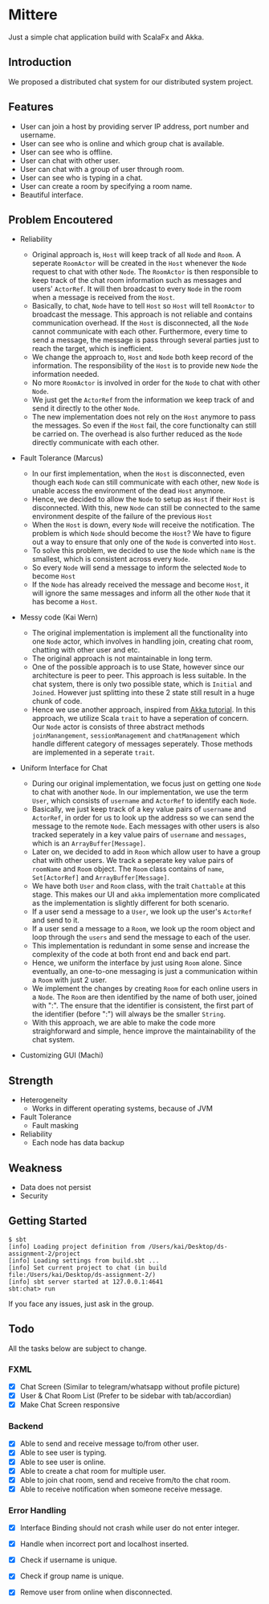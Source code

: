# Mittere
Just a simple chat application build with ScalaFx and Akka.

## Introduction
We proposed a distributed chat system for our distributed system project.

## Features

- User can join a host by providing server IP address, port number and username.
- User can see who is online and which group chat is available.
- User can see who is offline.
- User can chat with other user.
- User can chat with a group of user through room.
- User can see who is typing in a chat.
- User can create a room by specifying a room name.
- Beautiful interface.

## Problem Encoutered

- Reliability
  - Original approach is, `Host` will keep track of all `Node` and `Room`. A seperate `RoomActor` will be created in the `Host` whenever the `Node` request to chat with other `Node`. The `RoomActor` is then responsible to keep track of the chat room information such as messages and users' `ActorRef`. It will then broadcast to every `Node` in the room when a message is received from the `Host`.
  - Basically, to chat, `Node` have to tell `Host` so `Host` will tell `RoomActor` to broadcast the message. This approach is not reliable and contains communication overhead. If the `Host` is disconnected, all the `Node` cannot communicate with each other. Furthermore, every time to send a message, the message is pass through several parties just to reach the target, which is inefficient.
  - We change the approach to, `Host` and `Node` both keep record of the information. The responsibility of the `Host` is to provide new `Node` the information needed.
  - No more `RoomActor` is involved in order for the `Node` to chat with other `Node`.
  - We just get the `ActorRef` from the information we keep track of and send it directly to the other `Node`. 
  - The new implementation does not rely on the `Host` anymore to pass the messages. So even if the `Host` fail, the core functionalty can still be carried on. The overhead is also further reduced as the `Node` directly communicate with each other.

- Fault Tolerance (Marcus)
  - In our first implementation, when the `Host` is disconnected, even though each `Node` can still communicate with each other, new `Node` is unable access the environment of the dead `Host` anymore.
  - Hence, we decided to allow the `Node` to setup as `Host` if their `Host` is disconnected. With this, new `Node` can still be connected to the same environment despite of the failure of the previous `Host`
  - When the `Host` is down, every `Node` will receive the notification. The problem is which `Node` should become the `Host`? We have to figure out a way to ensure that only one of the `Node` is converted into `Host`.
  - To solve this problem, we decided to use the `Node` which `name` is the smallest, which is consistent across every `Node`.
  - So every `Node` will send a message to inform the selected `Node` to become `Host`
  - If the `Node` has already received the message and become `Host`, it will ignore the same messages and inform all the other `Node` that it has become a `Host`.

- Messy code (Kai Wern)
  - The original implementation is implement all the functionality into one `Node` actor, which involves in handling join, creating chat room, chatting with other user and etc.
  - The original approach is not maintainable in long term. 
  - One of the possible approach is to use State, however since our architecture is peer to peer. This approach is less suitable. In the chat system, there is only two possible state, which is `Initial` and `Joined`. However just splitting into these 2 state still result in a huge chunk of code.
  - Hence we use another approach, inspired from [Akka tutorial](https://doc.akka.io/docs/akka/1.3.1/scala/tutorial-chat-server.html). In this approach, we utilize Scala `trait` to have a seperation of concern. Our `Node` actor is consists of three abstract methods `joinManangement`, `sessionManagement` and `chatManagement` which handle different category of messages seperately. Those methods are implemented in a seperate `trait`.

- Uniform Interface for Chat
  - During our original implementation, we focus just on getting one `Node` to chat with another `Node`. In our implementation, we use the term `User`, which consists of `username` and `ActorRef` to identify each `Node`.
  - Basically, we just keep track of a key value pairs of `username` and `ActorRef`, in order for us to look up the address so we can send the message to the remote `Node`. Each messages with other users is also tracked seperately in a key value pairs of `username` and `messages`, which is an `ArrayBuffer[Message]`.
  - Later on, we decided to add in `Room` which allow user to have a group chat with other users. We track a seperate key value pairs of `roomName` and `Room` object. The `Room` class contains of `name`, `Set[ActorRef]` and `ArrayBuffer[Message]`.
  - We have both `User` and `Room` class, with the trait `Chattable` at this stage. This makes our UI and `akka` implementation more complicated as the implementation is slightly different for both scenario.
  - If a user send a message to a `User`, we look up the user's `ActorRef` and send to it.
  - If a user send a message to a `Room`, we look up the room object and loop through the `users` and send the message to each of the user.
  - This implementation is redundant in some sense and increase the complexity of the code at both front end and back end part. 
  - Hence, we uniform the interface by just using `Room` alone. Since eventually, an one-to-one messaging is just a communication within a `Room` with just 2 user.
  - We implement the changes by creating `Room` for each online users in a `Node`. The `Room` are then identified by the name of both user, joined with ":". The ensure that the identifier is consistent, the first part of the identifier (before ":") will always be the smaller `String`.
  - With this approach, we are able to make the code more straighforward and simple, hence improve the maintainability of the chat system.

- Customizing GUI (Machi)


## Strength

- Heterogeneity
  - Works in different operating systems, because of JVM
- Fault Tolerance
  - Fault masking
- Reliability
  - Each node has data backup

## Weakness

- Data does not persist 
- Security

## Getting Started
```
$ sbt
[info] Loading project definition from /Users/kai/Desktop/ds-assignment-2/project
[info] Loading settings from build.sbt ...
[info] Set current project to chat (in build file:/Users/kai/Desktop/ds-assignment-2/)
[info] sbt server started at 127.0.0.1:4641
sbt:chat> run
```

If you face any issues, just ask in the group.

## Todo
All the tasks below are subject to change.

### FXML
- [X] Chat Screen (Similar to telegram/whatsapp without profile picture)
- [X] User & Chat Room List (Prefer to be sidebar with tab/accordian)
- [X] Make Chat Screen responsive

### Backend
- [X] Able to send and receive message to/from other user.
- [X] Able to see user is typing.
- [X] Able to see user is online.
- [X] Able to create a chat room for multiple user.
- [X] Able to join chat room, send and receive from/to the chat room.
- [X] Able to receive notification when someone receive message.

### Error Handling
- [X] Interface Binding should not crash while user do not enter integer.
- [X] Handle when incorrect port and localhost inserted.
- [X] Check if username is unique.
- [X] Check if group name is unique.
- [X] Remove user from online when disconnected.

